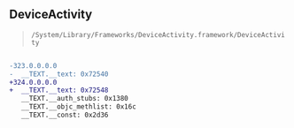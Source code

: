 ## DeviceActivity

> `/System/Library/Frameworks/DeviceActivity.framework/DeviceActivity`

```diff

-323.0.0.0.0
-  __TEXT.__text: 0x72540
+324.0.0.0.0
+  __TEXT.__text: 0x72548
   __TEXT.__auth_stubs: 0x1380
   __TEXT.__objc_methlist: 0x16c
   __TEXT.__const: 0x2d36

```
